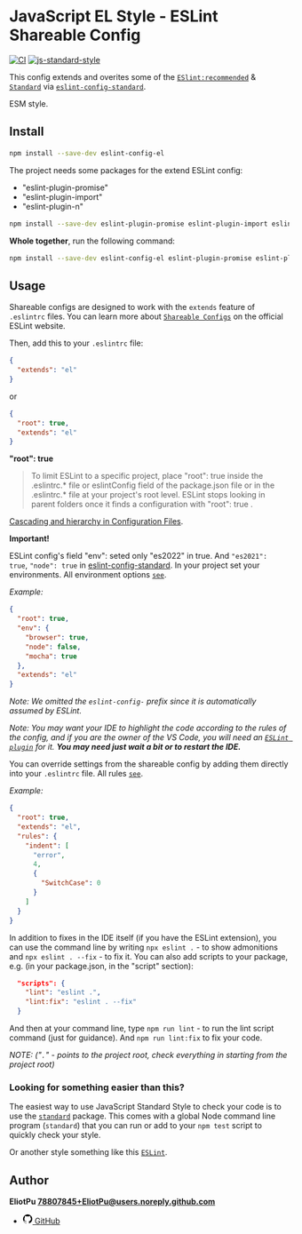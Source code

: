 # JavaScript EL Style - ESLint Shareable Config

[![CI](https://github.com/standard/eslint-config-standard/actions/workflows/ci.yml/badge.svg?branch=master)](https://github.com/standard/eslint-config-standard/actions/workflows/ci.yml)
[![js-standard-style](https://img.shields.io/badge/code%20style-standard-brightgreen.svg)](http://standardjs.com)

This config extends and overites some of the [`ESlint:recommended`](https://eslint.org/) & [`Standard`](https://standardjs.com) via [`eslint-config-standard`](https://www.npmjs.com/package/eslint-config-standard?activeTab=readme).

ESM style.

## Install

```bash
npm install --save-dev eslint-config-el
```

The project needs some packages for the extend ESLint config:

* "eslint-plugin-promise"
* "eslint-plugin-import"
* "eslint-plugin-n"

```bash
npm install --save-dev eslint-plugin-promise eslint-plugin-import eslint-plugin-n
```

**Whole together**, run the following command:

```bash
npm install --save-dev eslint-config-el eslint-plugin-promise eslint-plugin-import eslint-plugin-n
```

## Usage

Shareable configs are designed to work with the `extends` feature of `.eslintrc` files.
You can learn more about
[`Shareable Configs`](http://eslint.org/docs/developer-guide/shareable-configs) on the
official ESLint website.

Then, add this to your `.eslintrc` file:

```json
{
  "extends": "el"
}
```

or

```json
{
  "root": true,
  "extends": "el"
}
```

**"root": true**

> To limit ESLint to a specific project, place "root": true inside the .eslintrc.* file or eslintConfig field of the package.json file or in the .eslintrc.* file at your project's root level. ESLint stops looking in parent folders once it finds a configuration with "root": true .

[Cascading and hierarchy in Configuration Files](https://eslint.org/docs/latest/use/configure/configuration-files#cascading-and-hierarchy).

**Important!**

ESLint config's field "env": seted only "es2022" in true.
And `"es2021": true`, `"node": true` in [eslint-config-standard](https://github.com/standard/eslint-config-standard/blob/master/.eslintrc.json).
In your project set your environments. All environment options [`see`](https://eslint.org/docs/latest/use/configure/language-options#specifying-environments).

*Example:*

```json
{
  "root": true,
  "env": {
    "browser": true,
    "node": false,
    "mocha": true
  },
  "extends": "el"
}
```

*Note: We omitted the `eslint-config-` prefix since it is automatically assumed by ESLint.*

*Note: You may want your IDE to highlight the code according to the rules of the config,
and if you are the owner of the VS Code,
you will need an [`ESLint plugin`](https://marketplace.visualstudio.com/items?itemName=dbaeumer.vscode-eslint) for it.
**You may need just wait a bit or to restart the IDE.***

You can override settings from the shareable config by adding them directly into your
`.eslintrc` file. All rules [`see`](https://eslint.org/docs/latest/rules/).

*Example:*

```json
{
  "root": true,
  "extends": "el",
  "rules": {
    "indent": [
      "error",
      4,
      {
        "SwitchCase": 0
      }
    ]
  }
}
```

In addition to fixes in the IDE itself (if you have the ESLint extension),
you can use the command line by writing `npx eslint .` - to show admonitions and `npx eslint . --fix` - to fix it.
You can also add scripts to your package, e.g. (in your package.json, in the "script" section):

```json
  "scripts": {
    "lint": "eslint .",
    "lint:fix": "eslint . --fix"
  }
```

And then at your command line, type `npm run lint` - to run the lint script command (just for guidance).
And `npm run lint:fix` to fix your code.

*NOTE: ("`.`" - points to the project root, check everything in starting from the project root)*

### Looking for something easier than this?

The easiest way to use JavaScript Standard Style to check your code is to use the
[`standard`](http://standardjs.com) package. This comes with a global
Node command line program (`standard`) that you can run or add to your `npm test` script
to quickly check your style.

Or another style something like this [`ESLint`](https://eslint.org/docs/latest/use/getting-started).

## Author

**EliotPu <78807845+EliotPu@users.noreply.github.com>**

* [<img alt="GitHub" width="18px" src="https://raw.githubusercontent.com/EliotPu/ESLint-config-El/main/tech/github-logo.png" /> GitHub](https://github.com/EliotPu)
